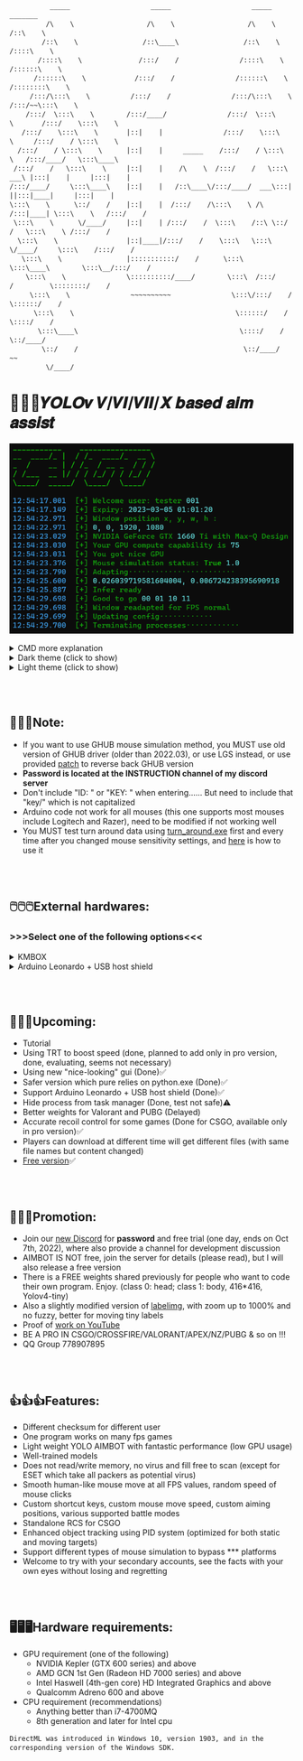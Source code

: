 ```
          _____                    _____                    _____                   _______
         /\    \                  /\    \                  /\    \                 /::\    \
        /::\    \                /::\____\                /::\    \               /::::\    \
       /::::\    \              /:::/    /               /::::\    \             /::::::\    \
      /::::::\    \            /:::/    /               /::::::\    \           /::::::::\    \
     /:::/\:::\    \          /:::/    /               /:::/\:::\    \         /:::/~~\:::\    \
    /:::/  \:::\    \        /:::/____/               /:::/  \:::\    \       /:::/    \:::\    \
   /:::/    \:::\    \       |::|    |               /:::/    \:::\    \     /:::/    / \:::\    \
  /:::/    / \:::\    \      |::|    |     _____    /:::/    / \:::\    \   /:::/____/   \:::\____\
 /:::/    /   \:::\    \     |::|    |    /\    \  /:::/    /   \:::\ ___\ |:::|    |     |:::|    |
/:::/____/     \:::\____\    |::|    |   /::\____\/:::/____/  ___\:::|    ||:::|____|     |:::|    |
\:::\    \      \::/    /    |::|    |  /:::/    /\:::\    \ /\  /:::|____| \:::\    \   /:::/    /
 \:::\    \      \/____/     |::|    | /:::/    /  \:::\    /::\ \::/    /   \:::\    \ /:::/    /
  \:::\    \                 |::|____|/:::/    /    \:::\   \:::\ \/____/     \:::\    /:::/    /
   \:::\    \                |:::::::::::/    /      \:::\   \:::\____\        \:::\__/:::/    /
    \:::\    \               \::::::::::/____/        \:::\  /:::/    /         \::::::::/    /
     \:::\    \               ~~~~~~~~~~               \:::\/:::/    /           \::::::/    /
      \:::\    \                                        \::::::/    /             \::::/    /
       \:::\____\                                        \::::/    /               \::/____/
        \::/    /                                         \::/____/                 ~~
         \/____/
```
# 🚀🚀🚀𝒀𝑶𝑳𝑶𝒗 𝑽/𝑽𝑰/𝑽𝑰𝑰/𝑿 𝒃𝒂𝒔𝒆𝒅 𝒂𝒊𝒎 𝒂𝒔𝒔𝒊𝒔𝒕
![image](Gui/cmd.png)
<details>
<summary>CMD more explanation</summary>

* ![image](Gui/cmd_detail.png)
</details>
<details>
<summary>Dark theme (click to show)</summary>

* Current dark theme (with eco mode on) ![image](Gui/dark_theme.png)
</details>
<details>
<summary>Light theme (click to show)</summary>

* Current light theme ![image](Gui/light_theme.png)
</details>

<br/><br/>

## 📝📝📝Note:
* If you want to use GHUB mouse simulation method, you MUST use old version of GHUB driver (older than 2022.03), or use LGS instead, or use provided [patch](https://www.reddit.com/r/LogitechG/comments/ltovos/how_to_install_old_ghub_works_no_auto_update/) to reverse back GHUB version
* **Password is located at the INSTRUCTION channel of my discord server**
* Don't include "ID: " or "KEY: " when entering...... But need to include that "key/" which is not capitalized
* Arduino code not work for all mouses (this one supports most mouses include Logitech and Razer), need to be modified if not working well
* You MUST test turn around data using [turn_around.exe](Test_turn_around/turn_around_ex.exe) first and every time after you changed mouse sensitivity settings, and [here](https://www.youtube.com/watch?v=yOcmX9fnZJk) is how to use it

<br/><br/>

## 🖱️🖱️🖱️External hardwares:
### >>>Select one of the following options<<<
<details>
<summary>KMBOX</summary>

* External hardware (KMBOX) can be purchased at [Taobao](https://world.taobao.com/item/659201542143.htm), also its [Superbuy link](https://www.superbuy.com/en/page/buy/?nTag=Home-search&from=search-input&_search=url&position=&url=https%3A%2F%2Fworld.taobao.com%2Fitem%2F659201542143.htm). If its default mode is not compatible with your mouse, use [kma_parser](Kmbox_A/kma_parser.exe) to switch modes
* Please use version A of kmbox ![image](Kmbox_A/kmbox_a.png)
* Treat it the same as Arduino Leonardo + USB host shield but **better** (since it uses hid instead of serial), on a pc it is just a normal hid device (like your mouse)
</details>

<details>
<summary>Arduino Leonardo + USB host shield</summary>

* External hardware (Arduino Leonardo + USB host shield) can be purchased at [Amazon - Arduino Leonardo](https://www.amazon.com/KEYESTUDIO-Leonardo-Development-Board-Arduino/dp/B0786LJQ8K/) and [Amazon - USB host shield](https://www.amazon.com/ARCELI-Shield-Arduino-Support-Android/dp/B07J2KKGZ4/) or [Ebay - USB host shield](https://www.ebay.com/itm/393311967986), and here is a [video](https://www.youtube.com/watch?v=1dxwU87GQVM) shows how you should install them
* If you choose to use Arduino, do realize that you need to solder those three lacations ![image](Arduino/Notice.png)
</details>

<br/><br/>

## 📆📆📆Upcoming:
* Tutorial
* Using TRT to boost speed (done, planned to add only in pro version, done, evaluating, seems not necessary)
* Using new "nice-looking" gui (Done)✅
* Safer version which pure relies on python.exe (Done)✅
* Support Arduino Leonardo + USB host shield (Done)✅
* Hide process from task manager (Done, test not safe)⚠
* Better weights for Valorant and PUBG (Delayed)
* Accurate recoil control for some games (Done for CSGO, available only in pro version)✅
* Players can download at different time will get different files (with same file names but content changed)
* [Free version](https://github.com/JiaPai12138/AI-M-BOT)✅

<br/><br/>

## 🎈🎈🎈Promotion:
* Join our [new Discord](https://discord.gg/qkvkT7y7mZ) for **password** and free trial (one day, ends on Oct 7th, 2022), where also provide a channel for development discussion
* AIMBOT IS NOT free, join the server for details (please read), but I will also release a free version
* There is a FREE weights shared previously for people who want to code their own program. Enjoy. (class 0: head; class 1: body, 416*416, Yolov4-tiny)
* Also a slightly modified version of [labelimg](Free_stuffs/labelImg_cx.exe), with zoom up to 1000% and no fuzzy, better for moving tiny labels
* Proof of [work on YouTube](https://www.youtube.com/channel/UCyDKoZcyp2vDvskHFviRtag)
* BE A PRO IN CSGO/CROSSFIRE/VALORANT/APEX/NZ/PUBG & so on !!!
* QQ Group 778907895

<br/><br/>

## 👍👍👍Features:
* Different checksum for different user
* One program works on many fps games
* Light weight YOLO AIMBOT with fantastic performance (low GPU usage)
* Well-trained models
* Does not read/write memory, no virus and fill free to scan (except for ESET which take all packers as potential virus)
* Smooth human-like mouse move at all FPS values, random speed of mouse clicks
* Custom shortcut keys, custom mouse move speed, custom aiming positions, various supported battle modes
* Standalone RCS for CSGO
* Enhanced object tracking using PID system (optimized for both static and moving targets)
* Support different types of mouse simulation to bypass *** platforms
* Welcome to try with your secondary accounts, see the facts with your own eyes without losing and regretting

<br/><br/>

## 🖥️🖥️🖥️Hardware requirements:
- GPU requirement (one of the following)
  - NVIDIA Kepler (GTX 600 series) and above
  - AMD GCN 1st Gen (Radeon HD 7000 series) and above
  - Intel Haswell (4th-gen core) HD Integrated Graphics and above
  - Qualcomm Adreno 600 and above
- CPU requirement (recommendations)
  - Anything better than i7-4700MQ
  - 8th generation and later for Intel cpu
```
DirectML was introduced in Windows 10, version 1903, and in the corresponding version of the Windows SDK.
```
